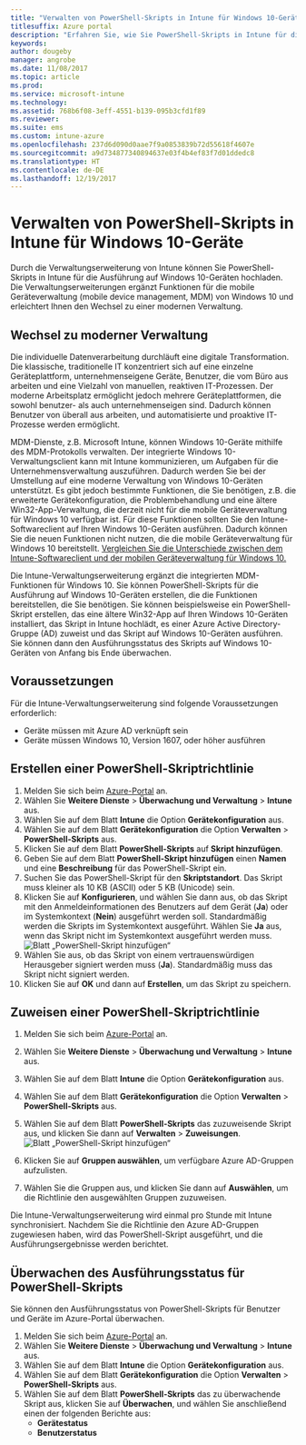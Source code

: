 ```yaml
---
title: "Verwalten von PowerShell-Skripts in Intune für Windows 10-Geräte"
titlesuffix: Azure portal
description: "Erfahren Sie, wie Sie PowerShell-Skripts in Intune für die Ausführung auf Windows 10-Geräten hochladen."
keywords: 
author: dougeby
manager: angrobe
ms.date: 11/08/2017
ms.topic: article
ms.prod: 
ms.service: microsoft-intune
ms.technology: 
ms.assetid: 768b6f08-3eff-4551-b139-095b3cfd1f89
ms.reviewer: 
ms.suite: ems
ms.custom: intune-azure
ms.openlocfilehash: 237d6d090d0aae7f9a0853839b72d55618f4607e
ms.sourcegitcommit: a9d734877340894637e03f4b4ef83f7d01ddedc8
ms.translationtype: HT
ms.contentlocale: de-DE
ms.lasthandoff: 12/19/2017
---
```

# <a name="manage-powershell-scripts-in-intune-for-windows-10-devices"></a>Verwalten von PowerShell-Skripts in Intune für Windows 10-Geräte
Durch die Verwaltungserweiterung von Intune können Sie PowerShell-Skripts in Intune für die Ausführung auf Windows 10-Geräten hochladen. Die Verwaltungserweiterungen ergänzt Funktionen für die mobile Geräteverwaltung (mobile device management, MDM) von Windows 10 und erleichtert Ihnen den Wechsel zu einer modernen Verwaltung.

## <a name="moving-to-modern-management"></a>Wechsel zu moderner Verwaltung
Die individuelle Datenverarbeitung durchläuft eine digitale Transformation. Die klassische, traditionelle IT konzentriert sich auf eine einzelne Geräteplattform, unternehmenseigene Geräte, Benutzer, die vom Büro aus arbeiten und eine Vielzahl von manuellen, reaktiven IT-Prozessen. Der moderne Arbeitsplatz ermöglicht jedoch mehrere Geräteplattformen, die sowohl benutzer- als auch unternehmenseigen sind. Dadurch können Benutzer von überall aus arbeiten, und automatisierte und proaktive IT-Prozesse werden ermöglicht. 

MDM-Dienste, z.B. Microsoft Intune, können Windows 10-Geräte mithilfe des MDM-Protokolls verwalten. Der integrierte Windows 10-Verwaltungsclient kann mit Intune kommunizieren, um Aufgaben für die Unternehmensverwaltung auszuführen. Dadurch werden Sie bei der Umstellung auf eine moderne Verwaltung von Windows 10-Geräten unterstützt. Es gibt jedoch bestimmte Funktionen, die Sie benötigen, z.B. die erweiterte Gerätekonfiguration, die Problembehandlung und eine ältere Win32-App-Verwaltung, die derzeit nicht für die mobile Geräteverwaltung für Windows 10 verfügbar ist. Für diese Funktionen sollten Sie den Intune-Softwareclient auf Ihren Windows 10-Geräten ausführen. Dadurch können Sie die neuen Funktionen nicht nutzen, die die mobile Geräteverwaltung für Windows 10 bereitstellt. [Vergleichen Sie die Unterschiede zwischen dem Intune-Softwareclient und der mobilen Geräteverwaltung für Windows 10.](https://docs.microsoft.com/intune-classic/deploy-use/pc-management-comparison)

Die Intune-Verwaltungserweiterung ergänzt die integrierten MDM-Funktionen für Windows 10. Sie können PowerShell-Skripts für die Ausführung auf Windows 10-Geräten erstellen, die die Funktionen bereitstellen, die Sie benötigen. Sie können beispielsweise ein PowerShell-Skript erstellen, das eine ältere Win32-App auf Ihren Windows 10-Geräten installiert, das Skript in Intune hochlädt, es einer Azure Active Directory-Gruppe (AD) zuweist und das Skript auf Windows 10-Geräten ausführen. Sie können dann den Ausführungsstatus des Skripts auf Windows 10-Geräten von Anfang bis Ende überwachen.

## <a name="prerequisites"></a>Voraussetzungen
Für die Intune-Verwaltungserweiterung sind folgende Voraussetzungen erforderlich:
- Geräte müssen mit Azure AD verknüpft sein
- Geräte müssen Windows 10, Version 1607, oder höher ausführen

## <a name="create-a-powershell-script-policy"></a>Erstellen einer PowerShell-Skriptrichtlinie 
1. Melden Sie sich beim [Azure-Portal](https://portal.azure.com) an.
2. Wählen Sie **Weitere Dienste** > **Überwachung und Verwaltung** > **Intune** aus.
3. Wählen Sie auf dem Blatt **Intune** die Option **Gerätekonfiguration** aus.
4. Wählen Sie auf dem Blatt **Gerätekonfiguration** die Option **Verwalten** > **PowerShell-Skripts** aus.
5. Klicken Sie auf dem Blatt **PowerShell-Skripts** auf **Skript hinzufügen**.
6. Geben Sie auf dem Blatt **PowerShell-Skript hinzufügen** einen **Namen** und eine **Beschreibung** für das PowerShell-Skript ein.
7. Suchen Sie das PowerShell-Skript für den **Skriptstandort**. Das Skript muss kleiner als 10 KB (ASCII) oder 5 KB (Unicode) sein.
8. Klicken Sie auf **Konfigurieren**, und wählen Sie dann aus, ob das Skript mit den Anmeldeinformationen des Benutzers auf dem Gerät (**Ja**) oder im Systemkontext (**Nein**) ausgeführt werden soll. Standardmäßig werden die Skripts im Systemkontext ausgeführt. Wählen Sie **Ja** aus, wenn das Skript nicht im Systemkontext ausgeführt werden muss. 
  ![Blatt „PowerShell-Skript hinzufügen“](./media/mgmt-extension-add-script.png)
9. Wählen Sie aus, ob das Skript von einem vertrauenswürdigen Herausgeber signiert werden muss (**Ja**). Standardmäßig muss das Skript nicht signiert werden. 
10. Klicken Sie auf **OK** und dann auf **Erstellen**, um das Skript zu speichern.

## <a name="assign-a-powershell-script-policy"></a>Zuweisen einer PowerShell-Skriptrichtlinie
1. Melden Sie sich beim [Azure-Portal](https://portal.azure.com) an.
2. Wählen Sie **Weitere Dienste** > **Überwachung und Verwaltung** > **Intune** aus.
3. Wählen Sie auf dem Blatt **Intune** die Option **Gerätekonfiguration** aus.
4. Wählen Sie auf dem Blatt **Gerätekonfiguration** die Option **Verwalten** > **PowerShell-Skripts** aus.
5. Wählen Sie auf dem Blatt **PowerShell-Skripts** das zuzuweisende Skript aus, und klicken Sie dann auf **Verwalten** > **Zuweisungen**.
  ![Blatt „PowerShell-Skript hinzufügen“](./media/mgmt-extension-assignments.png)
 
6. Klicken Sie auf **Gruppen auswählen**, um verfügbare Azure AD-Gruppen aufzulisten. 
7. Wählen Sie die Gruppen aus, und klicken Sie dann auf **Auswählen**, um die Richtlinie den ausgewählten Gruppen zuzuweisen.

Die Intune-Verwaltungserweiterung wird einmal pro Stunde mit Intune synchronisiert. Nachdem Sie die Richtlinie den Azure AD-Gruppen zugewiesen haben, wird das PowerShell-Skript ausgeführt, und die Ausführungsergebnisse werden berichtet. 
 
## <a name="monitor-run-status-for-powershell-scripts"></a>Überwachen des Ausführungsstatus für PowerShell-Skripts
Sie können den Ausführungsstatus von PowerShell-Skripts für Benutzer und Geräte im Azure-Portal überwachen.
1. Melden Sie sich beim [Azure-Portal](https://portal.azure.com) an.
2. Wählen Sie **Weitere Dienste** > **Überwachung und Verwaltung** > **Intune** aus.
3. Wählen Sie auf dem Blatt **Intune** die Option **Gerätekonfiguration** aus.
4. Wählen Sie auf dem Blatt **Gerätekonfiguration** die Option **Verwalten** > **PowerShell-Skripts** aus.
5. Wählen Sie auf dem Blatt **PowerShell-Skripts** das zu überwachende Skript aus, klicken Sie auf **Überwachen**, und wählen Sie anschließend einen der folgenden Berichte aus:
   - **Gerätestatus**
   - **Benutzerstatus**
